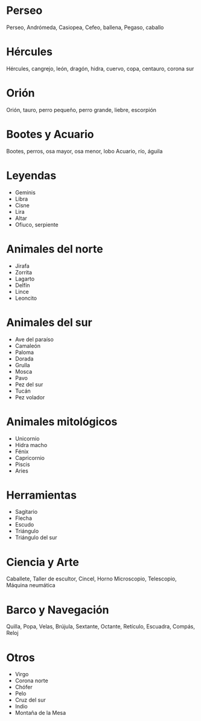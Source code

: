 # Perseo
Perseo, Andrómeda, Casiopea, Cefeo, ballena, Pegaso, caballo
# Hércules
Hércules, cangrejo, león, dragón, hidra, cuervo, copa, centauro, corona sur
# Orión
Orión, tauro, perro pequeño, perro grande, liebre, escorpión
# Bootes y Acuario
Bootes, perros, osa mayor, osa menor, lobo
Acuario, río, águila
# Leyendas
- Geminis
- Libra
- Cisne
- Lira
- Altar
- Ofiuco, serpiente
# Animales del norte
- Jirafa
- Zorrita
- Lagarto
- Delfín
- Lince
- Leoncito
# Animales del sur
- Ave del paraíso
- Camaleón
- Paloma
- Dorada
- Grulla
- Mosca
- Pavo
- Pez del sur
- Tucán
- Pez volador
# Animales mitológicos
- Unicornio
- Hidra macho
- Fénix
- Capricornio
- Piscis
- Aries
# Herramientas
- Sagitario
- Flecha
- Escudo
- Triángulo
- Triángulo del sur
# Ciencia y Arte
Caballete, Taller de escultor, Cincel, Horno
Microscopio, Telescopio, Máquina neumática
# Barco y Navegación
Quilla, Popa, Velas, Brújula, Sextante, Octante, Retículo, Escuadra, Compás, Reloj
# Otros
- Virgo
- Corona norte
- Chófer
- Pelo
- Cruz del sur
- Indio
- Montaña de la Mesa